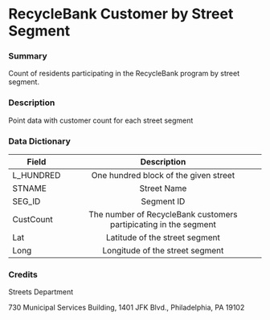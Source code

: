 # RecycleBank Customer by Street Segment

### Summary  

Count of residents participating in the RecycleBank program by street segment.

### Description  

Point data with customer count for each street segment  

### Data Dictionary

| Field | Description  
| ----- | :----------:  
| L_HUNDRED |  One hundred block of the given street
| STNAME |  Street Name
| SEG_ID |  Segment ID
| CustCount |   The number of RecycleBank customers partipicating in the segment
| Lat | Latitude of the street segment
| Long | Longitude of the street segment


### Credits
Streets Department

730 Municipal Services Building, 
1401 JFK Blvd.,
Philadelphia, PA 19102

